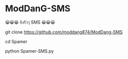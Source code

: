 # ModDanG-SMS
😀😀😀 ยิงรัวๆ SMS 😀😀😀

git clone https://github.com/moddang874/ModDang-SMS

cd Spamer

python Spamer-SMS.py

